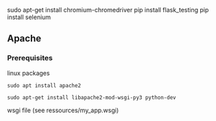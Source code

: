 sudo apt-get install chromium-chromedriver
pip install flask_testing
pip install selenium

## Apache

### Prerequisites

linux packages

    sudo apt install apache2

    sudo apt-get install libapache2-mod-wsgi-py3 python-dev

wsgi file (see ressources/my_app.wsgi)



